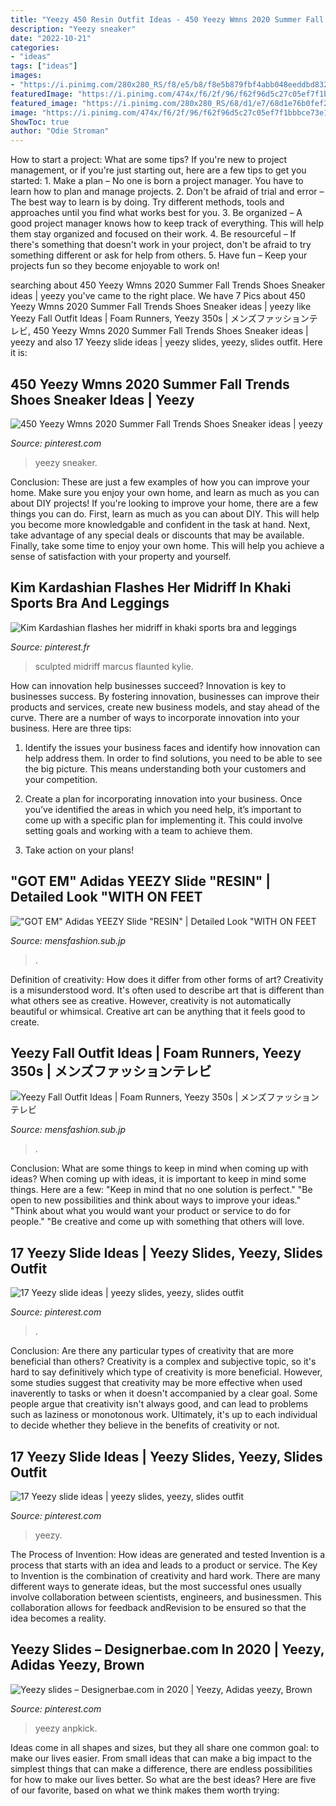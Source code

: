 ```yaml
---
title: "Yeezy 450 Resin Outfit Ideas - 450 Yeezy Wmns 2020 Summer Fall Trends Shoes Sneaker Ideas"
description: "Yeezy sneaker"
date: "2022-10-21"
categories:
- "ideas"
tags: ["ideas"]
images:
- "https://i.pinimg.com/280x280_RS/f8/e5/b8/f8e5b879fbf4abb048eeddbd83230bf4.jpg"
featuredImage: "https://i.pinimg.com/474x/f6/2f/96/f62f96d5c27c05ef7f1bbbce73e1559a.jpg"
featured_image: "https://i.pinimg.com/280x280_RS/68/d1/e7/68d1e76b0fef2a7a231c04a7f0cd7c9a.jpg"
image: "https://i.pinimg.com/474x/f6/2f/96/f62f96d5c27c05ef7f1bbbce73e1559a.jpg"
ShowToc: true
author: "Odie Stroman"
---
```



How to start a project: What are some tips?
If you're new to project management, or if you're just starting out, here are a few tips to get you started: 1. Make a plan – No one is born a project manager. You have to learn how to plan and manage projects. 2. Don't be afraid of trial and error – The best way to learn is by doing. Try different methods, tools and approaches until you find what works best for you. 3. Be organized – A good project manager knows how to keep track of everything. This will help them stay organized and focused on their work. 4. Be resourceful – If there's something that doesn't work in your project, don't be afraid to try something different or ask for help from others. 5. Have fun – Keep your projects fun so they become enjoyable to work on!

	

		
searching about 450 Yeezy Wmns 2020 Summer Fall Trends Shoes Sneaker ideas | yeezy you've came to the right place. We have 7 Pics about 450 Yeezy Wmns 2020 Summer Fall Trends Shoes Sneaker ideas | yeezy like Yeezy Fall Outfit Ideas | Foam Runners, Yeezy 350s | メンズファッションテレビ, 450 Yeezy Wmns 2020 Summer Fall Trends Shoes Sneaker ideas | yeezy and also 17 Yeezy slide ideas | yeezy slides, yeezy, slides outfit. Here it is:
		
    
## 450 Yeezy Wmns 2020 Summer Fall Trends Shoes Sneaker Ideas | Yeezy

<img loading=lazy src="https://i.pinimg.com/280x280_RS/68/d1/e7/68d1e76b0fef2a7a231c04a7f0cd7c9a.jpg" onerror="this.onerror=null;this.src='https://tse4.mm.bing.net/th?id=OIP.1Vjt7dzMKz3iumtwDkkiEgAAAA&amp;pid=15.1';" alt="450 Yeezy Wmns 2020 Summer Fall Trends Shoes Sneaker ideas | yeezy">

_Source: pinterest.com_

>yeezy sneaker. 

	

Conclusion: These are just a few examples of how you can improve your home. Make sure you enjoy your own home, and learn as much as you can about DIY projects!
If you're looking to improve your home, there are a few things you can do. First, learn as much as you can about DIY. This will help you become more knowledgable and confident in the task at hand. Next, take advantage of any special deals or discounts that may be available. Finally, take some time to enjoy your own home. This will help you achieve a sense of satisfaction with your property and yourself.

    
## Kim Kardashian Flashes Her Midriff In Khaki Sports Bra And Leggings

<img loading=lazy src="https://i.pinimg.com/474x/f6/2f/96/f62f96d5c27c05ef7f1bbbce73e1559a.jpg" onerror="this.onerror=null;this.src='https://tse1.mm.bing.net/th?id=OIP.ZdjtPpdwLkrqjqTaCUky7AAAAA&amp;pid=15.1';" alt="Kim Kardashian flashes her midriff in khaki sports bra and leggings">

_Source: pinterest.fr_

>sculpted midriff marcus flaunted kylie. 

	

How can innovation help businesses succeed?
Innovation is key to businesses success. By fostering innovation, businesses can improve their products and services, create new business models, and stay ahead of the curve. There are a number of ways to incorporate innovation into your business. Here are three tips:
1. Identify the issues your business faces and identify how innovation can help address them. In order to find solutions, you need to be able to see the big picture. This means understanding both your customers and your competition.

2. Create a plan for incorporating innovation into your business. Once you’ve identified the areas in which you need help, it’s important to come up with a specific plan for implementing it. This could involve setting goals and working with a team to achieve them.

3. Take action on your plans!

    
## &quot;GOT EM&quot; Adidas YEEZY Slide &quot;RESIN&quot; | Detailed Look &quot;WITH ON FEET

<img loading=lazy src="http://mensfashion.sub.jp/wp-content/uploads/2022/10/Cardio-Monday-with-the-Yeezy-350-MX-Rock-730x410.jpg" onerror="this.onerror=null;this.src='https://tse2.mm.bing.net/th?id=OIP.wozeocHPXRGYHX-Nom8eYgHaEK&amp;pid=15.1';" alt="&quot;GOT EM&quot; Adidas YEEZY Slide &quot;RESIN&quot; | Detailed Look &quot;WITH ON FEET">

_Source: mensfashion.sub.jp_

>. 

	

Definition of creativity: How does it differ from other forms of art?
Creativity is a misunderstood word. It's often used to describe art that is different than what others see as creative. However, creativity is not automatically beautiful or whimsical. Creative art can be anything that it feels good to create.

    
## Yeezy Fall Outfit Ideas | Foam Runners, Yeezy 350s | メンズファッションテレビ

<img loading=lazy src="http://mensfashion.sub.jp/wp-content/uploads/2022/09/YEEZY-1-730x410.jpg" onerror="this.onerror=null;this.src='https://tse1.mm.bing.net/th?id=OIP.HY0tlBjQ8sGe6fkq197hCwHaEK&amp;pid=15.1';" alt="Yeezy Fall Outfit Ideas | Foam Runners, Yeezy 350s | メンズファッションテレビ">

_Source: mensfashion.sub.jp_

>. 

	

Conclusion: What are some things to keep in mind when coming up with ideas?
When coming up with ideas, it is important to keep in mind some things. Here are a few:
"Keep in mind that no one solution is perfect."
"Be open to new possibilities and think about ways to improve your ideas."
"Think about what you would want your product or service to do for people."
"Be creative and come up with something that others will love.

    
## 17 Yeezy Slide Ideas | Yeezy Slides, Yeezy, Slides Outfit

<img loading=lazy src="https://i.pinimg.com/474x/bd/e2/08/bde2082bc3f5c288f494821c04e2b1aa.jpg" onerror="this.onerror=null;this.src='https://tse1.mm.bing.net/th?id=OIP.VoKlNlUXJfGTQ7GkkKiXKwAAAA&amp;pid=15.1';" alt="17 Yeezy slide ideas | yeezy slides, yeezy, slides outfit">

_Source: pinterest.com_

>. 

	

Conclusion: Are there any particular types of creativity that are more beneficial than others?
Creativity is a complex and subjective topic, so it's hard to say definitively which type of creativity is more beneficial. However, some studies suggest that creativity may be more effective when used inaverently to tasks or when it doesn't accompanied by a clear goal. Some people argue that creativity isn't always good, and can lead to problems such as laziness or monotonous work. Ultimately, it's up to each individual to decide whether they believe in the benefits of creativity or not.

    
## 17 Yeezy Slide Ideas | Yeezy Slides, Yeezy, Slides Outfit

<img loading=lazy src="https://i.pinimg.com/280x280_RS/f8/e5/b8/f8e5b879fbf4abb048eeddbd83230bf4.jpg" onerror="this.onerror=null;this.src='https://tse1.mm.bing.net/th?id=OIP.2WoR612nRYTWgDL4Yo4hGwAAAA&amp;pid=15.1';" alt="17 Yeezy slide ideas | yeezy slides, yeezy, slides outfit">

_Source: pinterest.com_

>yeezy. 

	

The Process of Invention: How ideas are generated and tested
Invention is a process that starts with an idea and leads to a product or service. The Key to Invention is the combination of creativity and hard work. There are many different ways to generate ideas, but the most successful ones usually involve collaboration between scientists, engineers, and businessmen. This collaboration allows for feedback andRevision to be ensured so that the idea becomes a reality.

    
## Yeezy Slides – Designerbae.com In 2020 | Yeezy, Adidas Yeezy, Brown

<img loading=lazy src="https://i.pinimg.com/736x/42/19/25/4219251155c66db0f050469fd753ad8a.jpg" onerror="this.onerror=null;this.src='https://tse3.mm.bing.net/th?id=OIP.6Xic8Nm-q74UidXhe8b1GgHaHa&amp;pid=15.1';" alt="Yeezy slides – Designerbae.com in 2020 | Yeezy, Adidas yeezy, Brown">

_Source: pinterest.com_

>yeezy anpkick. 

	

Ideas come in all shapes and sizes, but they all share one common goal: to make our lives easier. From small ideas that can make a big impact to the simplest things that can make a difference, there are endless possibilities for how to make our lives better. So what are the best ideas? Here are five of our favorite, based on what we think makes them worth trying: 

